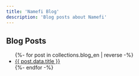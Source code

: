 ```yaml
---
title: 'Namefi Blog'
description: 'Blog posts about Namefi'
---
```


<h2>Blog Posts</h2>
<ul>
  {%- for post in collections.blog_en | reverse -%}
    <li><a href="{{ post.url }}">{{ post.data.title }}</a></li>
  {%- endfor -%}
</ul>

